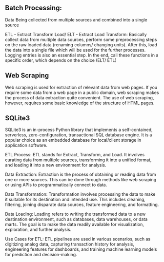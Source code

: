 ## Batch Processing: 
Data Being collected from multiple sources and combined into a single source

ETL - Extract Transform Load/ ELT - Extract Load Transform:
Basically collect data from multiple data sources, perform some preprocessing steps on the raw loaded data (renaming columns/ changing units). After this, load the data into a single file which will be used for the further processes. Logging entries is also an essential step. In the end, call these functions in a specific order, which depends on the choice (ELT/ ETL)

## Web Scraping
Web scraping is used for extraction of relevant data from web pages. If you require some data from a web page in a public domain, web scraping makes the process of data extraction quite convenient. The use of web scraping, however, requires some basic knowledge of the structure of HTML pages.

## SQLite3
SQLite3 is an in-process Python library that implements a self-contained, serverless, zero-configuration, transactional SQL database engine. It is a popular choice as an embedded database for local/client storage in application software.

ETL Process: ETL stands for Extract, Transform, and Load. It involves curating data from multiple sources, transforming it into a unified format, and loading it into a new environment for analysis.

Data Extraction: Extraction is the process of obtaining or reading data from one or more sources. This can be done through methods like web scraping or using APIs to programmatically connect to data.

Data Transformation: Transformation involves processing the data to make it suitable for its destination and intended use. This includes cleaning, filtering, joining disparate data sources, feature engineering, and formatting.

Data Loading: Loading refers to writing the transformed data to a new destination environment, such as databases, data warehouses, or data marts. The goal is to make the data readily available for visualization, exploration, and further analysis.

Use Cases for ETL: ETL pipelines are used in various scenarios, such as digitizing analog data, capturing transaction history for analysis, engineering features for dashboards, and training machine learning models for prediction and decision-making.